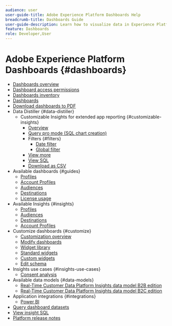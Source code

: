 ```yaml
---
audience: user
user-guide-title: Adobe Experience Platform Dashboards Help
breadcrumb-title: Dashboards Guide
user-guide-description: Learn how to visualize data in Experience Platform through customizable dashboards.
feature: Dashboards
role: Developer,User
---
```


# Adobe Experience Platform Dashboards {#dashboards}

* [Dashboards overview](home.md)
* [Dashboard access permissions](permissions.md)
* [Dashboards inventory](inventory.md)
* [Dashboards](user-defined-dashboards.md)
* [Download dashboards to PDF](download.md)
* Data Distiller {#data-distiller}
  * Customizable Insights for extended app reporting {#customizable-insights}
    * [Overview](data-distiller/customizable-insights/overview.md)
    * [Query pro mode (SQL chart creation)](data-distiller/customizable-insights/query-pro-mode.md)
    * Filters {#filters}
      * [Date filter](data-distiller/customizable-insights/filters/date-filter.md)
      * [Global filter](data-distiller/customizable-insights/filters/global-filter.md) 
    * [View more](data-distiller/customizable-insights/view-more.md)
    * [View SQL](data-distiller/customizable-insights/view-sql.md)
    * [Download as CSV](data-distiller/customizable-insights/view-more.md#downlaod-csv)
* Available dashboards {#guides}
  * [Profiles](guides/profiles.md)
  * [Account Profiles](guides/account-profiles.md)
  * [Audiences](guides/audiences.md)
  * [Destinations](guides/destinations.md)
  * [License usage](guides/license-usage.md)
* Available Insights {#insights}
  * [Profiles](insights/profiles.md)
  * [Audiences](insights/audiences.md)
  * [Destinations](insights/destinations.md)
  * [Account Profiles](insights/account-profiles.md)
* Customize dashboards {#customize}  
  * [Customization overview](customize/overview.md)
  * [Modify dashboards](customize/modify.md)
  * [Widget library](customize/widget-library.md)
  * [Standard widgets](customize/standard-widgets.md)
  * [Custom widgets](customize/custom-widgets.md)
  * [Edit schema](customize/edit-schema.md)
* Insights use cases {#insights-use-cases}
  * [Consent analysis](insights-use-cases/consent-analysis.md)
* Available data models {#data-models}
  * [Real-Time Customer Data Platform Insights data model B2B edition](data-models/cdp-insights-data-model-b2b.md)
  * [Real-Time Customer Data Platform Insights data model B2C edition](data-models/cdp-insights-data-model-b2c.md)
* Application integrations {#integrations}
  * [Power BI](integrations/power-bi.md)
* [Query dashboard datasets](query.md)
* [View insight SQL](view-sql.md)
* [Platform release notes](https://experienceleague.adobe.com/en/docs/experience-platform/release-notes/latest)